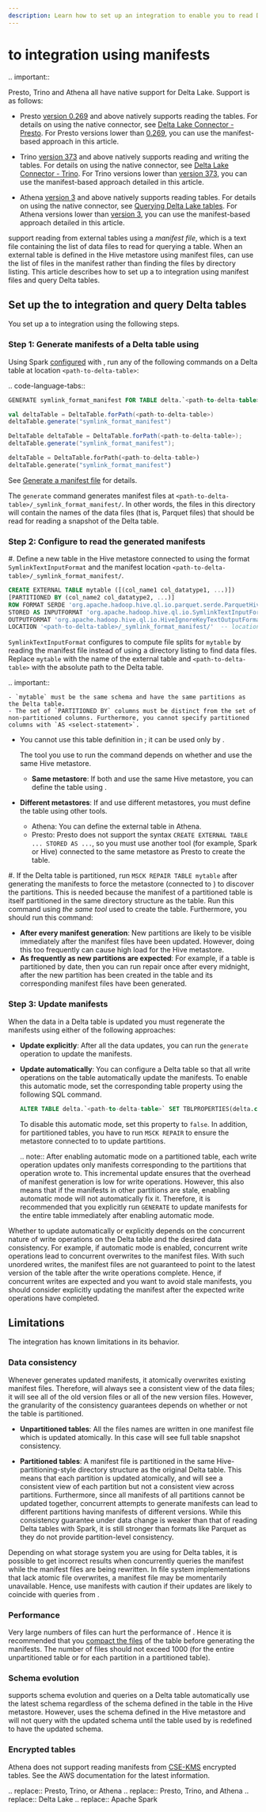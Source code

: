 ```yaml
---
description: Learn how to set up an integration to enable you to read Delta tables from <PrestoAnd>.
---
```



# <PrestoAnd> to <Delta> integration using manifests

.. important::

   Presto, Trino and Athena all have native support for Delta Lake. Support is as follows:

   - Presto [version 0.269](https://prestodb.io/docs/0.269/release/release-0.269.html#delta-lake-connector-changes) and above natively supports reading the <Delta> tables. For details on using the native <Delta> connector, see [Delta Lake Connector - Presto](https://prestodb.io/docs/current/connector/deltalake.html). For Presto versions lower than [0.269](https://prestodb.io/docs/0.269/release/release-0.269.html#delta-lake-connector-changes), you can use the manifest-based approach in this article.

   - Trino [version 373](https://trino.io/docs/current/release/release-373.html) and above natively supports reading and writing the <Delta> tables. For details on using the native <Delta> connector, see [Delta Lake Connector - Trino](https://trino.io/docs/current/connector/delta-lake.html). For Trino versions lower than [version 373](https://trino.io/docs/current/release/release-373.html), you can use the manifest-based approach detailed in this article.

   - Athena [version 3](https://docs.aws.amazon.com/athena/latest/ug/engine-versions-reference-0003.html) and above  natively supports reading <Delta> tables. For details on using the native <Delta> connector, see [Querying Delta Lake tables](https://docs.aws.amazon.com/athena/latest/ug/delta-lake-tables.html). For Athena versions lower than [version 3](https://docs.aws.amazon.com/athena/latest/ug/engine-versions-reference-0003.html), you can use the manifest-based approach detailed in this article.


<PrestoAnd> support reading from external tables using a _manifest file_, which is a text file containing the list of data files to read for querying a table. When an external table is defined in the Hive metastore using manifest files, <PrestoAnd> can use the list of files in the manifest rather than finding the files by directory listing. This article describes how to set up a <PrestoAnd> to <Delta> integration using manifest files and query Delta tables.

## Set up the <PrestoOr> to <Delta> integration and query Delta tables

You set up a <PrestoOr> to <Delta> integration using the following steps.

### Step 1: Generate manifests of a Delta table using <AS>

Using Spark [configured](quick-start.md#set-up-as-with-delta) with <Delta>, run any of the following commands on a Delta table at location `<path-to-delta-table>`:

.. code-language-tabs::

  ```sql
  GENERATE symlink_format_manifest FOR TABLE delta.`<path-to-delta-table>`
  ```

  ```scala
  val deltaTable = DeltaTable.forPath(<path-to-delta-table>)
  deltaTable.generate("symlink_format_manifest")
  ```


  ```java
  DeltaTable deltaTable = DeltaTable.forPath(<path-to-delta-table>);
  deltaTable.generate("symlink_format_manifest");
  ```

  ```python
  deltaTable = DeltaTable.forPath(<path-to-delta-table>)
  deltaTable.generate("symlink_format_manifest")
  ```

See [Generate a manifest file](delta-utility.md#delta-generate) for details.

The `generate` command generates manifest files at `<path-to-delta-table>/_symlink_format_manifest/`. In other words, the files in this directory will contain the names of the data files (that is, Parquet files) that should be read for reading a snapshot of the Delta table.

### Step 2: Configure <PrestoOr> to read the generated manifests

#. Define a new table in the Hive metastore connected to <PrestoOr> using the format `SymlinkTextInputFormat` and the manifest location `<path-to-delta-table>/_symlink_format_manifest/`.

   ```sql
   CREATE EXTERNAL TABLE mytable ([(col_name1 col_datatype1, ...)])
   [PARTITIONED BY (col_name2 col_datatype2, ...)]
   ROW FORMAT SERDE 'org.apache.hadoop.hive.ql.io.parquet.serde.ParquetHiveSerDe'
   STORED AS INPUTFORMAT 'org.apache.hadoop.hive.ql.io.SymlinkTextInputFormat'
   OUTPUTFORMAT 'org.apache.hadoop.hive.ql.io.HiveIgnoreKeyTextOutputFormat'
   LOCATION '<path-to-delta-table>/_symlink_format_manifest/'  -- location of the generated manifest
   ```

   `SymlinkTextInputFormat` configures <PrestoOr> to compute file splits for `mytable` by reading the manifest file instead of using a directory listing to find data files. Replace `mytable` with the name of the external table and `<path-to-delta-table>` with the absolute path to the Delta table.


   .. important::

    - `mytable` must be the same schema and have the same partitions as the Delta table.
    - The set of `PARTITIONED BY` columns must be distinct from the set of non-partitioned columns. Furthermore, you cannot specify partitioned columns with `AS <select-statement>`.


- You cannot use this table definition in <AS>; it can be used only by <PrestoAnd>.

   The tool you use to run the command depends on whether <AS> and <PrestoOr> use the same Hive metastore.

   - **Same metastore**: If both <AS> and <PrestoOr> use the same Hive metastore, you can define the table using <AS>.

- **Different metastores**: If <AS> and <PrestoOr> use different metastores, you must define the table using other tools.
  - Athena: You can define the external table in Athena.
  - Presto: Presto does not support the syntax `CREATE EXTERNAL TABLE ... STORED AS ...`, so you must use another tool (for example, Spark or Hive) connected to the same metastore as Presto to create the table.


#. If the Delta table is partitioned, run `MSCK REPAIR TABLE mytable` after generating the manifests to force the metastore (connected to <PrestoOr>) to discover the partitions. This is needed because the manifest of a partitioned table is itself partitioned in the same directory structure as the table. Run this command using _the same tool_ used to create the table. Furthermore, you should run this command:
   - **After every manifest generation**: New partitions are likely to be visible immediately after the manifest files have been updated. However, doing this too frequently can cause high load for the Hive metastore.
   - **As frequently as new partitions are expected**: For example, if a table is partitioned by date, then you can run repair once after every midnight, after the new partition has been created in the table and its corresponding manifest files have been generated.

### Step 3: Update manifests

When the data in a Delta table is updated you must regenerate the manifests using either of the following approaches:

- **Update explicitly**: After all the data updates, you can run the `generate` operation to update the manifests.
- **Update automatically**: You can configure a Delta table so that all write operations on the table automatically update the manifests. To enable this automatic mode, set the corresponding table property using the following SQL command.

  ```sql
  ALTER TABLE delta.`<path-to-delta-table>` SET TBLPROPERTIES(delta.compatibility.symlinkFormatManifest.enabled=true)
  ```

  To disable this automatic mode, set this property to `false`. In addition, for partitioned tables, you have to run `MSCK REPAIR` to ensure the metastore connected to <PrestoOr> to update partitions.

  .. note::
    After enabling automatic mode on a partitioned table, each write operation updates only manifests corresponding to the partitions that operation wrote to. This incremental update ensures that the overhead of manifest generation is low for write operations. However, this also means that if the manifests in other partitions are stale, enabling automatic mode will not automatically fix it. Therefore, it is recommended that you explicitly run `GENERATE` to update manifests for the entire table immediately after enabling automatic mode.

Whether to update automatically or explicitly depends on the concurrent nature of write operations on the Delta table and the desired data consistency. For example, if automatic mode is enabled, concurrent write operations lead to concurrent overwrites to the manifest files. With such unordered writes, the manifest files are not guaranteed to point to the latest version of the table after the write operations complete. Hence, if concurrent writes are expected and you want to avoid stale manifests, you should consider explicitly updating the manifest after the expected write operations have completed.

## Limitations

The <PrestoAnd> integration has known limitations in its behavior.

### Data consistency

Whenever <Delta> generates updated manifests, it atomically overwrites existing manifest files. Therefore, <PrestoAnd> will always see a consistent view of the data files; it will see all of the old version files or all of the new version files. However, the granularity of the consistency guarantees depends on whether or not the table is partitioned.

- **Unpartitioned tables**: All the files names are written in one manifest file which is updated atomically. In this case <PrestoAnd> will see full table snapshot consistency.

- **Partitioned tables**: A manifest file is partitioned in the same Hive-partitioning-style directory structure as the original Delta table. This means that each partition is updated atomically, and <PrestoOr> will see a consistent view of each partition but not a consistent view across partitions. Furthermore, since all manifests of all partitions cannot be updated together, concurrent attempts to generate manifests can lead to different partitions having manifests of different versions. While this consistency guarantee under data change is weaker than that of reading Delta tables with Spark, it is still stronger than formats like Parquet as they do not provide partition-level consistency.

Depending on what storage system you are using for Delta tables, it is possible to get incorrect results when <PrestoOr> concurrently queries the manifest while the manifest files are being rewritten. In file system implementations that lack atomic file overwrites, a manifest file may be momentarily unavailable. Hence, use manifests with caution if their updates are likely to coincide with queries from <PrestoOr>.

### Performance

Very large numbers of files can hurt the performance of <PrestoAnd>. Hence it is recommended that you [compact the files](best-practices.md#delta-compact-files) of the table before generating the manifests. The number of files should not exceed 1000 (for the entire unpartitioned table or for each partition in a partitioned table).

### Schema evolution

<Delta> supports schema evolution and queries on a Delta table automatically use the latest schema regardless of the schema defined in the table in the Hive metastore. However, <PrestoOr> uses the schema defined in the Hive metastore and will not query with the updated schema until the table used by <PrestoOr> is redefined to have the updated schema.



### Encrypted tables

Athena does not support reading manifests from [CSE-KMS](https://docs.aws.amazon.com/emr/latest/ManagementGuide/emr-emrfs-encryption-cse.html) encrypted tables. See the AWS documentation for the latest information.


.. <PrestoOr> replace:: Presto, Trino, or Athena
.. <PrestoAnd> replace:: Presto, Trino, and Athena
.. <Delta> replace:: Delta Lake
.. <AS> replace:: Apache Spark